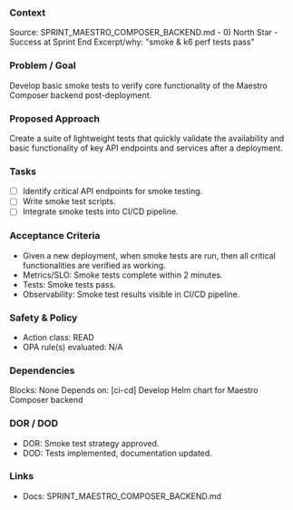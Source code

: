### Context

Source: SPRINT_MAESTRO_COMPOSER_BACKEND.md - 0) North Star - Success at Sprint End
Excerpt/why: "smoke & k6 perf tests pass"

### Problem / Goal

Develop basic smoke tests to verify core functionality of the Maestro Composer backend post-deployment.

### Proposed Approach

Create a suite of lightweight tests that quickly validate the availability and basic functionality of key API endpoints and services after a deployment.

### Tasks

- [ ] Identify critical API endpoints for smoke testing.
- [ ] Write smoke test scripts.
- [ ] Integrate smoke tests into CI/CD pipeline.

### Acceptance Criteria

- Given a new deployment, when smoke tests are run, then all critical functionalities are verified as working.
- Metrics/SLO: Smoke tests complete within 2 minutes.
- Tests: Smoke tests pass.
- Observability: Smoke test results visible in CI/CD pipeline.

### Safety & Policy

- Action class: READ
- OPA rule(s) evaluated: N/A

### Dependencies

Blocks: None
Depends on: [ci-cd] Develop Helm chart for Maestro Composer backend

### DOR / DOD

- DOR: Smoke test strategy approved.
- DOD: Tests implemented, documentation updated.

### Links

- Docs: SPRINT_MAESTRO_COMPOSER_BACKEND.md

